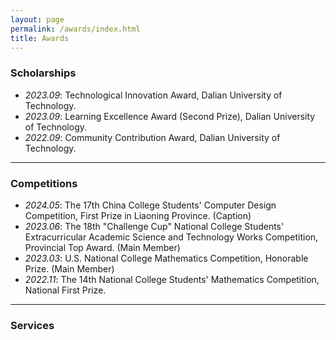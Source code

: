 ```yaml
---
layout: page
permalink: /awards/index.html
title: Awards
---
```


### Scholarships
- *2023.09*: Technological Innovation Award, Dalian University of Technology.
- *2023.09*: Learning Excellence Award (Second Prize), Dalian University of Technology.
- *2022.09*: Community Contribution Award, Dalian University of Technology.

---

### Competitions
- *2024.05*: The 17th China College Students' Computer Design Competition, First Prize in Liaoning Province. (Caption)
- *2023.06*: The 18th "Challenge Cup" National College Students' Extracurricular Academic Science and Technology Works Competition, Provincial Top Award. (Main Member)
- *2023.03*: U.S. National College Mathematics Competition, Honorable Prize. (Main Member)
- *2022.11*:  The 14th National College Students' Mathematics Competition, National First Prize.

---

### Services

